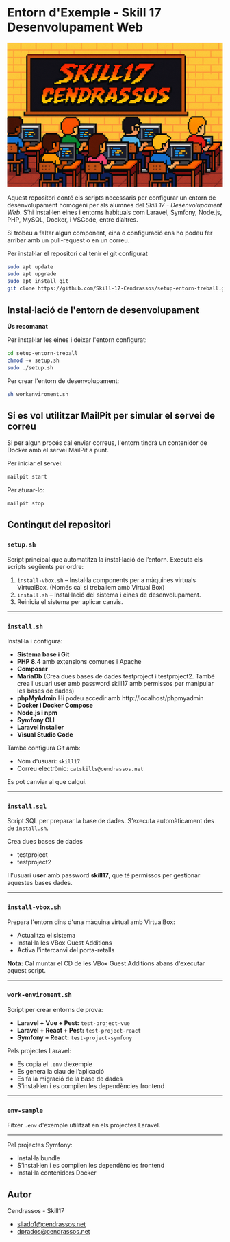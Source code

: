 # Entorn d'Exemple - Skill 17 Desenvolupament Web

![Skill 17 Cendrassos](./images/banner.png)

Aquest repositori conté els scripts necessaris per configurar un entorn de desenvolupament homogeni per als alumnes del *Skill 17 - Desenvolupament Web*. S’hi instal·len eines i entorns habituals com Laravel, Symfony, Node.js, PHP, MySQL, Docker, i VSCode, entre d’altres.

Si trobeu a faltar algun component, eina o configuració ens ho podeu fer arribar amb un pull-request o en un correu.

Per instal·lar el repositori cal tenir el git configurat

```bash
sudo apt update
sudo apt upgrade
sudo apt install git
git clone https://github.com/Skill-17-Cendrassos/setup-entorn-treball.git
```

## Instal·lació de l'entorn de desenvolupament

**Ús recomanat**

Per instal·lar les eines i deixar l'entorn configurat:

```bash
cd setup-entorn-treball
chmod +x setup.sh
sudo ./setup.sh
```

Per crear l'entorn de desenvolupament:

```bash
sh workenviroment.sh
```

## Si es vol utilitzar MailPit per simular el servei de correu

Si per algun procés cal enviar correus, l'entorn tindrà un contenidor de Docker amb el servei MailPit a punt.

Per iniciar el servei: 

```bash
mailpit start
```

Per aturar-lo:
```bash
mailpit stop
```

## Contingut del repositori

### `setup.sh`
Script principal que automatitza la instal·lació de l’entorn. Executa els scripts següents per ordre:

1. `install-vbox.sh` – Instal·la components per a màquines virtuals VirtualBox. (Només cal si treballem amb Virtual Box)
2. `install.sh` – Instal·lació del sistema i eines de desenvolupament.
3. Reinicia el sistema per aplicar canvis.

---

### `install.sh`
Instal·la i configura:

- **Sistema base i Git**
- **PHP 8.4** amb extensions comunes i Apache
- **Composer**
- **MariaDb** (Crea dues bases de dades testproject i testproject2. També crea l'usuari user amb password skill17 amb permissos per manipular les bases de dades)
- **phpMyAdmin**  Hi podeu accedir amb http://localhost/phpmyadmin
- **Docker i Docker Compose**
- **Node.js i npm**
- **Symfony CLI**
- **Laravel Installer**
- **Visual Studio Code**

També configura Git amb:
- Nom d'usuari: `skill17`
- Correu electrònic: `catskills@cendrassos.net`

Es pot canviar al que calgui.

---

### `install.sql`
Script SQL per preparar la base de dades. S’executa automàticament des de `install.sh`.

Crea dues bases de dades

- testproject
- testproject2

I l'usuari **user** amb password **skill17**, que té permissos per gestionar aquestes bases dades.

---

### `install-vbox.sh`
Prepara l'entorn dins d'una màquina virtual amb VirtualBox:

- Actualitza el sistema
- Instal·la les VBox Guest Additions
- Activa l'intercanvi del porta-retalls

**Nota:** Cal muntar el CD de les VBox Guest Additions abans d'executar aquest script.

---

### `work-enviroment.sh`
Script per crear entorns de prova:

- **Laravel + Vue + Pest:** `test-project-vue`
- **Laravel + React + Pest:** `test-project-react`
- **Symfony + React:** `test-project-symfony`

Pels projectes Laravel:

- Es copia el `.env` d’exemple
- Es genera la clau de l’aplicació
- Es fa la migració de la base de dades
- S’instal·len i es compilen les dependències frontend

---

### `env-sample`
Fitxer `.env` d'exemple utilitzat en els projectes Laravel.

---

Pel projectes Symfony:

- Instal·la bundle
- S’instal·len i es compilen les dependències frontend
- Instal·la contenidors Docker


## Autor

Cendrassos - Skill17  
- [sllado1@cendrassos.net](mailto:sllado1@cendrassos.net)
- [dprados@cendrassos.net](mailto:dprados@cendrassos.net)
